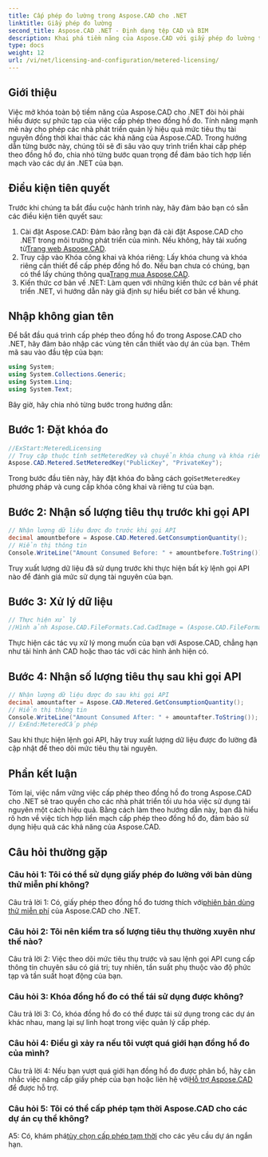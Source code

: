 ```yaml
---
title: Cấp phép đo lường trong Aspose.CAD cho .NET
linktitle: Giấy phép đo lường
second_title: Aspose.CAD .NET - Định dạng tệp CAD và BIM
description: Khai phá tiềm năng của Aspose.CAD với giấy phép đo lường trong .NET. Tối ưu hóa việc sử dụng tài nguyên một cách liền mạch. Khám phá hướng dẫn từng bước của chúng tôi.
type: docs
weight: 12
url: /vi/net/licensing-and-configuration/metered-licensing/
---
```

## Giới thiệu

Việc mở khóa toàn bộ tiềm năng của Aspose.CAD cho .NET đòi hỏi phải hiểu được sự phức tạp của việc cấp phép theo đồng hồ đo. Tính năng mạnh mẽ này cho phép các nhà phát triển quản lý hiệu quả mức tiêu thụ tài nguyên đồng thời khai thác các khả năng của Aspose.CAD. Trong hướng dẫn từng bước này, chúng tôi sẽ đi sâu vào quy trình triển khai cấp phép theo đồng hồ đo, chia nhỏ từng bước quan trọng để đảm bảo tích hợp liền mạch vào các dự án .NET của bạn.

## Điều kiện tiên quyết

Trước khi chúng ta bắt đầu cuộc hành trình này, hãy đảm bảo bạn có sẵn các điều kiện tiên quyết sau:
1.  Cài đặt Aspose.CAD: Đảm bảo rằng bạn đã cài đặt Aspose.CAD cho .NET trong môi trường phát triển của mình. Nếu không, hãy tải xuống từ[Trang web Aspose.CAD](https://releases.aspose.com/cad/net/).
2.  Truy cập vào Khóa công khai và khóa riêng: Lấy khóa chung và khóa riêng cần thiết để cấp phép đồng hồ đo. Nếu bạn chưa có chúng, bạn có thể lấy chúng thông qua[Trang mua Aspose.CAD](https://purchase.aspose.com/buy).
3. Kiến thức cơ bản về .NET: Làm quen với những kiến thức cơ bản về phát triển .NET, vì hướng dẫn này giả định sự hiểu biết cơ bản về khung.

## Nhập không gian tên

Để bắt đầu quá trình cấp phép theo đồng hồ đo trong Aspose.CAD cho .NET, hãy đảm bảo nhập các vùng tên cần thiết vào dự án của bạn. Thêm mã sau vào đầu tệp của bạn:
```csharp
using System;
using System.Collections.Generic;
using System.Linq;
using System.Text;
```

Bây giờ, hãy chia nhỏ từng bước trong hướng dẫn:

## Bước 1: Đặt khóa đo

```csharp
//ExStart:MeteredLicensing
// Truy cập thuộc tính setMeteredKey và chuyển khóa chung và khóa riêng làm tham số
Aspose.CAD.Metered.SetMeteredKey("PublicKey", "PrivateKey");
```

 Trong bước đầu tiên này, hãy đặt khóa đo bằng cách gọi`SetMeteredKey` phương pháp và cung cấp khóa công khai và riêng tư của bạn.

## Bước 2: Nhận số lượng tiêu thụ trước khi gọi API

```csharp
// Nhận lượng dữ liệu được đo trước khi gọi API
decimal amountbefore = Aspose.CAD.Metered.GetConsumptionQuantity();
// Hiển thị thông tin
Console.WriteLine("Amount Consumed Before: " + amountbefore.ToString());
```

Truy xuất lượng dữ liệu đã sử dụng trước khi thực hiện bất kỳ lệnh gọi API nào để đánh giá mức sử dụng tài nguyên của bạn.

## Bước 3: Xử lý dữ liệu

```csharp
// Thực hiện xử lý
//Hình ảnh Aspose.CAD.FileFormats.Cad.CadImage = (Aspose.CAD.FileFormats.Cad.CadImage)Aspose.CAD.Image.load("BlockRefDgn.dwg");
```

Thực hiện các tác vụ xử lý mong muốn của bạn với Aspose.CAD, chẳng hạn như tải hình ảnh CAD hoặc thao tác với các hình ảnh hiện có.

## Bước 4: Nhận số lượng tiêu thụ sau khi gọi API

```csharp
// Nhận lượng dữ liệu được đo sau khi gọi API
decimal amountafter = Aspose.CAD.Metered.GetConsumptionQuantity();
// Hiển thị thông tin
Console.WriteLine("Amount Consumed After: " + amountafter.ToString());
// ExEnd:MeteredCấp phép
```

Sau khi thực hiện lệnh gọi API, hãy truy xuất lượng dữ liệu được đo lường đã cập nhật để theo dõi mức tiêu thụ tài nguyên.

## Phần kết luận

Tóm lại, việc nắm vững việc cấp phép theo đồng hồ đo trong Aspose.CAD cho .NET sẽ trao quyền cho các nhà phát triển tối ưu hóa việc sử dụng tài nguyên một cách hiệu quả. Bằng cách làm theo hướng dẫn này, bạn đã hiểu rõ hơn về việc tích hợp liền mạch cấp phép theo đồng hồ đo, đảm bảo sử dụng hiệu quả các khả năng của Aspose.CAD.

## Câu hỏi thường gặp

### Câu hỏi 1: Tôi có thể sử dụng giấy phép đo lường với bản dùng thử miễn phí không?

 Câu trả lời 1: Có, giấy phép theo đồng hồ đo tương thích với[phiên bản dùng thử miễn phí](https://releases.aspose.com/) của Aspose.CAD cho .NET.

### Câu hỏi 2: Tôi nên kiểm tra số lượng tiêu thụ thường xuyên như thế nào?

Câu trả lời 2: Việc theo dõi mức tiêu thụ trước và sau lệnh gọi API cung cấp thông tin chuyên sâu có giá trị; tuy nhiên, tần suất phụ thuộc vào độ phức tạp và tần suất hoạt động của bạn.

### Câu hỏi 3: Khóa đồng hồ đo có thể tái sử dụng được không?

Câu trả lời 3: Có, khóa đồng hồ đo có thể được tái sử dụng trong các dự án khác nhau, mang lại sự linh hoạt trong việc quản lý cấp phép.

### Câu hỏi 4: Điều gì xảy ra nếu tôi vượt quá giới hạn đồng hồ đo của mình?

 Câu trả lời 4: Nếu bạn vượt quá giới hạn đồng hồ đo được phân bổ, hãy cân nhắc việc nâng cấp giấy phép của bạn hoặc liên hệ với[Hỗ trợ Aspose.CAD](https://forum.aspose.com/c/cad/19) để được hỗ trợ.

### Câu hỏi 5: Tôi có thể cấp phép tạm thời Aspose.CAD cho các dự án cụ thể không?

 A5: Có, khám phá[tùy chọn cấp phép tạm thời](https://purchase.aspose.com/temporary-license/) cho các yêu cầu dự án ngắn hạn.